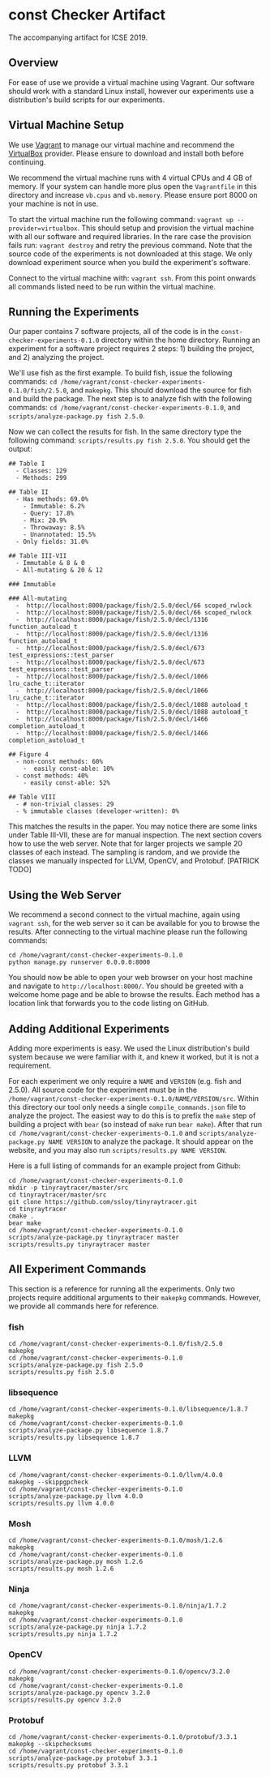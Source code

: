 # const Checker Artifact

The accompanying artifact for ICSE 2019.

## Overview

For ease of use we provide a virtual machine using Vagrant. Our software should
work with a standard Linux install, however our experiments use a distribution's
build scripts for our experiments.

## Virtual Machine Setup

We use [Vagrant](https://www.vagrantup.com/) to manage our virtual machine and
recommend the [VirtualBox](https://www.virtualbox.org/) provider. Please ensure
to download and install both before continuing.

We recommend the virtual machine runs with 4 virtual CPUs and 4 GB of memory. If
your system can handle more plus open the `Vagrantfile` in this directory and
increase `vb.cpus` and `vb.memory`. Please ensure port 8000 on your machine is
not in use.

To start the virtual machine run the following command:
`vagrant up --provider=virtualbox`. This should setup and provision the virtual
machine with all our software and required libraries. In the rare case the
provision fails run: `vagrant destroy` and retry the previous command. Note that
the source code of the experiments is not downloaded at this stage. We only
download experiment source when you build the experiment's software.

Connect to the virtual machine with: `vagrant ssh`. From this point onwards all
commands listed need to be run within the virtual machine.

## Running the Experiments

Our paper contains 7 software projects, all of the code is in the
`const-checker-experiments-0.1.0` directory within the home directory. Running
an experiment for a software project requires 2 steps: 1) building the project,
and 2) analyzing the project.

We'll use fish as the first example. To build fish, issue the following commands:
`cd /home/vagrant/const-checker-experiments-0.1.0/fish/2.5.0`, and `makepkg`.
This should download the source for fish and build the package. The next step is
to analyze fish with the following commands:
`cd /home/vagrant/const-checker-experiments-0.1.0`, and
`scripts/analyze-package.py fish 2.5.0`.

Now we can collect the results for fish. In the same directory type the
following command: `scripts/results.py fish 2.5.0`. You should get the
output:

    ## Table I
      - Classes: 129
      - Methods: 299

    ## Table II
      - Has methods: 69.0%
        - Immutable: 6.2%
        - Query: 17.8%
        - Mix: 20.9%
        - Throwaway: 8.5%
        - Unannotated: 15.5%
      - Only fields: 31.0%

    ## Table III-VII
      - Immutable & 8 & 0
      - All-mutating & 20 & 12

    ### Immutable

    ### All-mutating
      -  http://localhost:8000/package/fish/2.5.0/decl/66 scoped_rwlock
      -  http://localhost:8000/package/fish/2.5.0/decl/66 scoped_rwlock
      -  http://localhost:8000/package/fish/2.5.0/decl/1316 function_autoload_t
      -  http://localhost:8000/package/fish/2.5.0/decl/1316 function_autoload_t
      -  http://localhost:8000/package/fish/2.5.0/decl/673 test_expressions::test_parser
      -  http://localhost:8000/package/fish/2.5.0/decl/673 test_expressions::test_parser
      -  http://localhost:8000/package/fish/2.5.0/decl/1066 lru_cache_t::iterator
      -  http://localhost:8000/package/fish/2.5.0/decl/1066 lru_cache_t::iterator
      -  http://localhost:8000/package/fish/2.5.0/decl/1088 autoload_t
      -  http://localhost:8000/package/fish/2.5.0/decl/1088 autoload_t
      -  http://localhost:8000/package/fish/2.5.0/decl/1466 completion_autoload_t
      -  http://localhost:8000/package/fish/2.5.0/decl/1466 completion_autoload_t

    ## Figure 4
      - non-const methods: 60%
        -  easily const-able: 10%
      - const methods: 40%
        - easily const-able: 52%

    ## Table VIII
      - # non-trivial classes: 29
      - % immutable classes (developer-written): 0%

This matches the results in the paper. You may notice there are some links under
Table III-VII, these are for manual inspection. The next section covers how to
use the web server. Note that for larger projects we sample 20 classes of each
instead. The sampling is random, and we provide the classes we manually
inspected for LLVM, OpenCV, and Protobuf. [PATRICK TODO]

## Using the Web Server

We recommend a second connect to the virtual machine, again using `vagrant ssh`,
for the web server so it can be available for you to browse the results. After
connecting to the virtual machine please run the following commands:

    cd /home/vagrant/const-checker-experiments-0.1.0
    python manage.py runserver 0.0.0.0:8000

You should now be able to open your web browser on your host machine and
navigate to `http://localhost:8000/`. You should be greeted with a welcome home
page and be able to browse the results. Each method has a location link that
forwards you to the code listing on GitHub.

## Adding Additional Experiments

Adding more experiments is easy. We used the Linux distribution's build system
because we were familiar with it, and knew it worked, but it is not a
requirement.

For each experiment we only require a `NAME` and `VERSION` (e.g. fish and
2.5.0). All source code for the experiment must be in the
`/home/vagrant/const-checker-experiments-0.1.0/NAME/VERSION/src`. Within this
directory our tool only needs a single `compile_commands.json` file to analyze
the project. The easiest way to do this is to prefix the `make` step of building
a project with `bear` (so instead of `make` run `bear make`). After that run
`cd /home/vagrant/const-checker-experiments-0.1.0` and
`scripts/analyze-package.py NAME VERSION` to analyze the package. It should
appear on the website, and you may also run `scripts/results.py NAME VERSION`.

Here is a full listing of commands for an example project from Github:

    cd /home/vagrant/const-checker-experiments-0.1.0
    mkdir -p tinyraytracer/master/src
    cd tinyraytracer/master/src
    git clone https://github.com/ssloy/tinyraytracer.git
    cd tinyraytracer
    cmake .
    bear make
    cd /home/vagrant/const-checker-experiments-0.1.0
    scripts/analyze-package.py tinyraytracer master
    scripts/results.py tinyraytracer master

## All Experiment Commands

This section is a reference for running all the experiments. Only two projects
require additional arguments to their `makepkg` commands. However, we provide
all commands here for reference.

### fish

    cd /home/vagrant/const-checker-experiments-0.1.0/fish/2.5.0
    makepkg
    cd /home/vagrant/const-checker-experiments-0.1.0
    scripts/analyze-package.py fish 2.5.0
    scripts/results.py fish 2.5.0

### libsequence

    cd /home/vagrant/const-checker-experiments-0.1.0/libsequence/1.8.7
    makepkg
    cd /home/vagrant/const-checker-experiments-0.1.0
    scripts/analyze-package.py libsequence 1.8.7
    scripts/results.py libsequence 1.8.7

### LLVM

    cd /home/vagrant/const-checker-experiments-0.1.0/llvm/4.0.0
    makepkg --skippgpcheck
    cd /home/vagrant/const-checker-experiments-0.1.0
    scripts/analyze-package.py llvm 4.0.0
    scripts/results.py llvm 4.0.0

### Mosh

    cd /home/vagrant/const-checker-experiments-0.1.0/mosh/1.2.6
    makepkg
    cd /home/vagrant/const-checker-experiments-0.1.0
    scripts/analyze-package.py mosh 1.2.6
    scripts/results.py mosh 1.2.6

### Ninja

    cd /home/vagrant/const-checker-experiments-0.1.0/ninja/1.7.2
    makepkg
    cd /home/vagrant/const-checker-experiments-0.1.0
    scripts/analyze-package.py ninja 1.7.2
    scripts/results.py ninja 1.7.2

### OpenCV

    cd /home/vagrant/const-checker-experiments-0.1.0/opencv/3.2.0
    makepkg
    cd /home/vagrant/const-checker-experiments-0.1.0
    scripts/analyze-package.py opencv 3.2.0
    scripts/results.py opencv 3.2.0

### Protobuf

    cd /home/vagrant/const-checker-experiments-0.1.0/protobuf/3.3.1
    makepkg --skipchecksums
    cd /home/vagrant/const-checker-experiments-0.1.0
    scripts/analyze-package.py protobuf 3.3.1
    scripts/results.py protobuf 3.3.1
